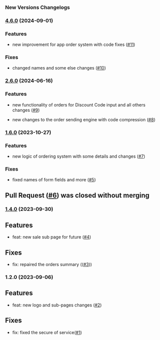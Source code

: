 <!-- @format -->

### New Versions Changelogs

### [4.6.0](https://github.com/Johngtka/Wypiekarnia/compare/v.2.6.0...v.4.6.0) (2024-09-01)

### Features

-   new improvement for app order system with code fixes
    ([#11](https://github.com/Johngtka/Wypiekarnia/pull/10))

### Fixes

-   changed names and some else changes
    ([#10](https://github.com/Johngtka/Wypiekarnia/pull/10))

### [2.6.0](https://github.com/Johngtka/Wypiekarnia/compare/v.1.6.0...v.2.6.0) (2024-06-16)

### Features

-   new functionality of orders for Discount Code input and all others changes
    ([#9](https://github.com/Johngtka/Wypiekarnia/pull/9))

-   new changes to the order sending engine with code compression
    ([#8](https://github.com/Johngtka/Wypiekarnia/pull/8))

### [1.6.0](https://github.com/Johngtka/Wypiekarnia/compare/v.1.4.0...v.1.6.0) (2023-10-27)

### Features

-   new logic of ordering system with some details and changes
    ([#7](https://github.com/Johngtka/Wypiekarnia/pull/7))

### Fixes

-   fixed names of form fields and more
    ([#5](https://github.com/Johngtka/Wypiekarnia/pull/5))

## Pull Request ([#6](https://github.com/Johngtka/Wypiekarnia/pull/5)) was closed without merging

### [1.4.0](https://github.com/Johngtka/Wypiekarnia/compare/v.1.2.0...v.1.4.0) (2023-09-30)

## Features

-   feat: new sale sub page for future
    ([#4](https://github.com/Johngtka/Wypiekarnia/pull/4))

## Fixes

-   fix: repaired the orders summary
    (([#3](https://github.com/Johngtka/Wypiekarnia/pull/3)))

### 1.2.0 (2023-09-06)

## Features

-   feat: new logo and sub-pages changes
    ([#2](https://github.com/Johngtka/Wypiekarnia/pull/2))

## Fixes

-   fix: fixed the secure of
    service([#1](https://github.com/Johngtka/Wypiekarnia/pull/1))
